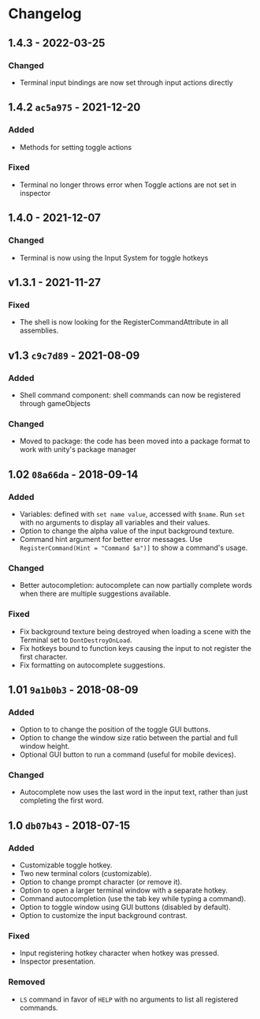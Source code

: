Changelog
=========

## 1.4.3 - 2022-03-25

### Changed
- Terminal input bindings are now set through input actions directly

## 1.4.2 `ac5a975` - 2021-12-20

### Added
- Methods for setting toggle actions

### Fixed
- Terminal no longer throws error when Toggle actions are not set in inspector

## 1.4.0 - 2021-12-07

### Changed
- Terminal is now using the Input System for toggle hotkeys

## v1.3.1 - 2021-11-27

### Fixed
- The shell is now looking for the RegisterCommandAttribute in all assemblies.

## v1.3 `c9c7d89` - 2021-08-09

### Added
- Shell command component: shell commands can now be registered through gameObjects

### Changed
- Moved to package: the code has been moved into a package format to work with unity's package manager

## 1.02 `08a66da` - 2018-09-14

### Added
- Variables: defined with `set name value`, accessed with `$name`. Run `set` with no arguments to display all variables and their values.
- Option to change the alpha value of the input background texture.
- Command hint argument for better error messages. Use `RegisterCommand(Hint = "Command $a")]` to show a command's usage.

### Changed
- Better autocompletion: autocomplete can now partially complete words when there are multiple suggestions available.

### Fixed
- Fix background texture being destroyed when loading a scene with the Terminal set to `DontDestroyOnLoad`.
- Fix hotkeys bound to function keys causing the input to not register the first character.
- Fix formatting on autocomplete suggestions.

## 1.01 `9a1b0b3` - 2018-08-09

### Added
- Option to to change the position of the toggle GUI buttons.
- Option to change the window size ratio between the partial and full window height.
- Optional GUI button to run a command (useful for mobile devices).

### Changed
- Autocomplete now uses the last word in the input text, rather than just completing the first word.

## 1.0  `db07b43` - 2018-07-15

### Added
- Customizable toggle hotkey.
- Two new terminal colors (customizable).
- Option to change prompt character (or remove it).
- Option to open a larger terminal window with a separate hotkey.
- Command autocompletion (use the tab key while typing a command).
- Option to toggle window using GUI buttons (disabled by default).
- Option to customize the input background contrast.

### Fixed
- Input registering hotkey character when hotkey was pressed.
- Inspector presentation.

### Removed
- `LS` command in favor of `HELP` with no arguments to list all registered commands.
